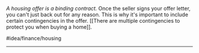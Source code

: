 *A housing offer is a binding contract.* Once the seller signs your offer letter, you can't just back out for any reason. This is why it's important to include certain contingencies in the offer. [[There are multiple contingencies to protect you when buying a home]]. 

#idea/finance/housing

---
